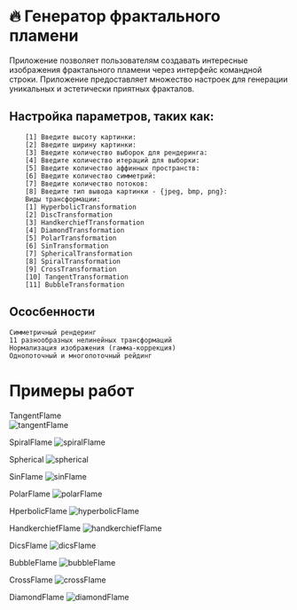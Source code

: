 

# 🔥 Генератор фрактального пламени

Приложение позволяет пользователям создавать интересные изображения фрактального пламени через интерфейс командной строки. Приложение предоставляет множество настроек для генерации уникальных и эстетически приятных фракталов.

## Настройка параметров, таких как:
        [1] Введите высоту картинки: 
        [2] Введите ширину картинки: 
        [3] Введите количество выборок для рендеринга: 
        [4] Введите количество итераций для выборки: 
        [5] Введите количество аффинных пространств: 
        [6] Введите количество симметрий: 
        [7] Введите количество потоков: 
        [8] Введите тип вывода картинки - {jpeg, bmp, png}:
        Виды трансформации: 
        [1] HyperbolicTransformation
        [2] DiscTransformation
        [3] HandkerchiefTransformation
        [4] DiamondTransformation
        [5] PolarTransformation
        [6] SinTransformation
        [7] SphericalTransformation
        [8] SpiralTransformation
        [9] CrossTransformation
        [10] TangentTransformation
        [11] BubbleTransformation

## Ососбенности
    Симметричный рендеринг
    11 разнообразных нелинейных трансформаций
    Нормализация изображения (гамма-коррекция)
    Однопоточный и многопоточный рейдинг

# Примеры работ

TangentFlame        
![tangentFlame](https://github.com/user-attachments/assets/8d7f05c3-7342-47d6-8fd9-d768510fc25d)

SpiralFlame
![spiralFlame](https://github.com/user-attachments/assets/9e01c68b-cc55-49da-bb72-08f318721c71)

Spherical
![spherical](https://github.com/user-attachments/assets/cbecc029-dde4-49b2-bf56-170924b2c90f)

SinFlame
![sinFlame](https://github.com/user-attachments/assets/3980fd3d-ab02-4a41-b8f1-d81e833a51c6)

PolarFlame
![polarFlame](https://github.com/user-attachments/assets/6e65b4fe-4a0b-4265-9e1a-95448c8313d0)

HperbolicFlame
![hyperbolicFlame](https://github.com/user-attachments/assets/190665aa-aa33-41ea-a0b0-28ea665ca8e1)

HandkerchiefFlame
![handkerchiefFlame](https://github.com/user-attachments/assets/d8d2992b-b8d0-4360-a866-a98488e56e18)

DicsFlame
![dicsFlame](https://github.com/user-attachments/assets/0193bac6-bd1b-40d4-be76-16805e96721c)

BubbleFlame
![bubbleFlame](https://github.com/user-attachments/assets/8b63ce66-d51e-4781-af51-a2ea3f206c8e)

CrossFlame
![crossFlame](https://github.com/user-attachments/assets/c9da321e-6e16-4f50-9628-73b95d525d83)

DiamondFlame
![diamondFlame](https://github.com/user-attachments/assets/ab10a57a-de94-4ef7-a321-aeba09d52d86)
